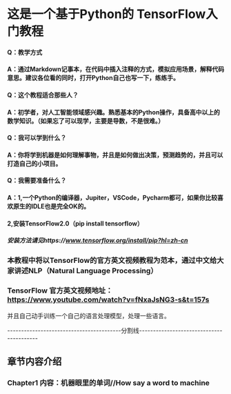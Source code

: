 # 这是一个基于Python的 TensorFlow入门教程

#### Q：教学方式
#### A：通过Markdown记事本，在代码中插入注释的方式，模拟应用场景，解释代码意思。建议各位看的同时，打开Python自己也写一下，练练手。

#### Q：这个教程适合那些人？
#### A：初学者，对人工智能领域感兴趣。熟悉基本的Python操作，具备高中以上的数学知识。（如果忘了可以现学，主要是导数，不是很难。）

#### Q：我可以学到什么？
#### A：你将学到机器是如何理解事物，并且是如何做出决策，预测趋势的，并且可以打造自己的小项目。

#### Q：我需要准备什么？
#### A：1,一个Python的编译器，Jupiter，VSCode，Pycharm都可，如果你比较喜欢原生的IDLE也是完全OK的。
#### 2,安装TensorFlow2.0（pip install tensorflow）
##### 安装方法请见https://www.tensorflow.org/install/pip?hl=zh-cn

### 本教程中将以TensorFlow的官方英文视频教程为范本，通过中文给大家讲述NLP（Natural Language Processing）
### TensorFlow 官方英文视频地址：https://www.youtube.com/watch?v=fNxaJsNG3-s&t=157s
并且自己动手训练一个自己的语言处理模型，处理一些语言。

-----------------------------------------分割线-----------------------------------------
## 章节内容介绍

### Chapter1  内容：机器眼里的单词//How say a word to machine
